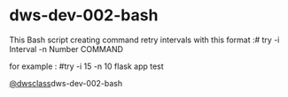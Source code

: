 # dws-dev-002-bash
This Bash script creating command retry intervals with this format :# try -i Interval -n Number COMMAND


for example : #try -i 15 -n 10 flask app test


[@dwsclass](https://github.com/dwsclass)dws-dev-002-bash
